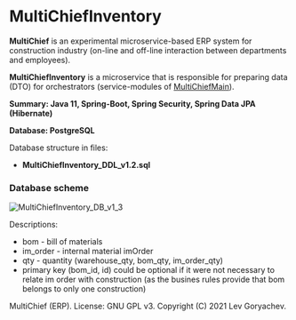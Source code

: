# MultiChiefInventory
<p><b>MultiChief</b> is an experimental microservice-based ERP system for construction industry (on-line and off-line interaction between departments and employees). <p/>
<p><b>MultiChiefInventory</b> is a microservice that is responsible for preparing data (DTO) for orchestrators (service-modules of <a href="https://github.com/LevGoryachev/MultiChiefMain">MultiChiefMain</a>).</p>
<p><b>Summary: Java 11, Spring-Boot, Spring Security, Spring Data JPA (Hibernate)</b></p>
<p><b>Database: PostgreSQL</b></p>

<p>Database structure in files:</p>
<ul>
<li><b>MultiChiefInventory_DDL_v1.2.sql</b></li>
</ul>

<h3>Database scheme</h3>

![MultiChiefInventory_DB_v1_3](https://user-images.githubusercontent.com/61917893/140859298-2dbf4725-b494-4ee0-b5f3-3c88ef9254ef.jpg)


<p>Descriptions:</p>

<ul>
<li>bom - bill of materials</li>
<li>im_order - internal material imOrder</li>
<li>qty - quantity (warehouse_qty, bom_qty, im_order_qty)</li>
<li>primary key (bom_id, id) could be optional if it were not necessary to relate im order with construction
(as the busines rules provide that bom belongs to only one construction)</li>
</ul>

<p>MultiChief (ERP). License: GNU GPL v3. Copyright (C) 2021 Lev Goryachev.</p>
